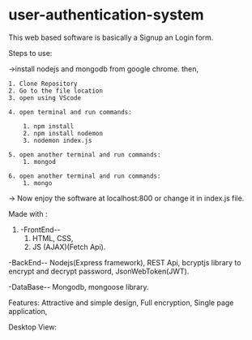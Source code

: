 # user-authentication-system
This web based software is basically a Signup an Login form.

Steps to use:

->install nodejs and mongodb from google chrome.
then,

    1. Clone Repository
    2. Go to the file location
    3. open using VScode

    4. open terminal and run commands:

        1. npm install
        2. npm install nodemon
        3. nodemon index.js
    
    5. open another terminal and run commands:
        1. mongod
    
    6. open another terminal and run commands:
        1. mongo
-> Now enjoy the software at localhost:800 or change it in index.js file.

Made with :
1. -FrontEnd--
    1. HTML, CSS, 
    2. JS (AJAX)(Fetch Api).

-BackEnd--
Nodejs(Express framework),
REST Api,
bcryptjs library to encrypt and decrypt password,
JsonWebToken(JWT).

-DataBase--
Mongodb,
mongoose library.

Features:
Attractive and simple design,
Full encryption,
Single page application,


Desktop View:

